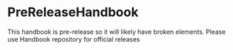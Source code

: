 # PreReleaseHandbook
This handbook is pre-release so it will likely have broken elements. Please use Handbook repository for official releases

